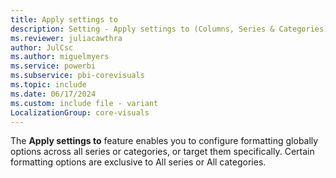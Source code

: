 ```yaml
---
title: Apply settings to
description: Setting - Apply settings to (Columns, Series & Categories)
ms.reviewer: juliacawthra
author: JulCsc
ms.author: miguelmyers
ms.service: powerbi
ms.subservice: pbi-corevisuals
ms.topic: include
ms.date: 06/17/2024
ms.custom: include file - variant
LocalizationGroup: core-visuals
---
```

The **Apply settings to** feature enables you to configure formatting globally options across all series or categories, or target them specifically. Certain formatting options are exclusive to All series or All categories.
